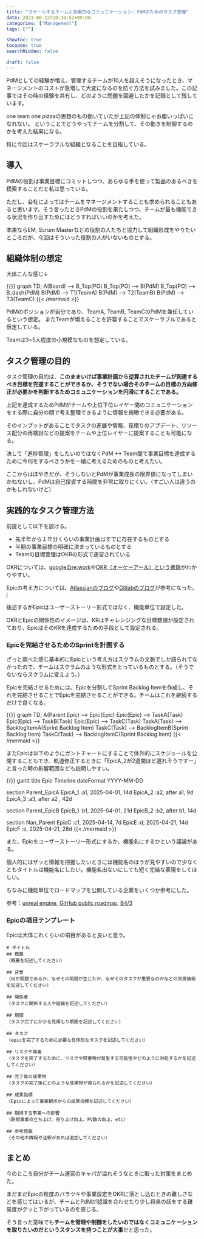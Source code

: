 ```yaml
---
title: "スケールするチームと効果的なコミュニケーション: PdMのためのタスク管理"
date: 2023-08-22T10:14:52+09:00
categories: ["Management"]
tags: [""]

showtoc: true
tocopen: true
searchHidden: false

draft: false
---
```


PdMとしての経験が増え、管理するチームが10人を超えそうになったとき、マネージメントのコストが急増して大変になるのを防ぐ方法を試みました。この記事ではその時の経験を共有し、どのように問題を回避したかを記録として残しています。

one team one pizzaの思想のもの動いていたが上記の体制じゃお腹いっぱいになれない。
ということでどうやってチームを分割して、その動きを制御するのかを考えた結果になる。

特に今回はスケーラブルな組織となることを目指している。

## 導入

PdMの役割は事業目標にコミットしつつ、あらゆる手を使って製品のあるべきを模索することだと私は思っている。

ただし、会社によってはチームをマネージメントすることも求められることもあると思います。そう言ったときPdMの役割を果たしつつ、チームが最も機能できる状況を作り出すためにはどうすればいいのかを考えた。

本来ならEM, Scrum Masterなどの役割の人たちと協力して組織形成をやりたいところだが、今回はそういった役割の人がいないものとする。

## 組織体制の想定

大体こんな感じ↓

{{<mermaid align="left">}}
graph TD;
 A(Board) --> B_Top(PO)
 B_Top(PO) --> B(PdM)
 B_Top(PO) --> B_dash(PdM)
 B(PdM) --> T1(TeamA)
 B(PdM) --> T2(TeamB)
 B(PdM) --> T3(TeamC)
{{< /mermaid >}}

PdMのポジションが自分であり、TeamA, TeamB, TeamCのPdMを兼任しているという想定。
またTeamが増えることを許容することでスケーラブルであると仮定している。

Teamは3~5人程度の小規模なものを想定している。

## タスク管理の目的

タスク管理の目的は、**このままいけば事業計画から逆算されたチームが到達するべき目標を完遂することができるか、そうでない場合そのチームの目標の方向修正が必要かを判断するためコミュニケーションを円滑にすることである。**

上記を達成するためPdMがチームや上位下位レイヤー間のコミュニケーションをする際に自分の頭で考え整理できるように情報を俯瞰できる必要がある。

そのインプットがあることでタスクの進展や情報、見積りのアプデート、リソース配分の再検討などの提案をチームや上位レイヤーに提案することも可能になる。

決して「進捗管理」をしたいのではなくPdM <-> Team間で事業目標を達成するために今何をするべきうかを一緒に考えるためのものと考えたい。

ここからはぼやきだが、そうしないとPdMが事業成長の限界値になってしまいかねないし、PdMは自己投資する時間を非常に取りにくい。（すごい人は違うのかもしれないけど）

## 実践的なタスク管理方法

前提として以下を設ける。

- 先半年から１年分くらいの事業計画はすでに存在するものとする
- 半期の事業目標の明確に決まっているものとする
- Teamの目標管理はOKRの形式で運営されている

OKRについては、[googleのre:work](https://rework.withgoogle.com/jp/guides/set-goals-with-okrs/steps/introduction/)や[OKR（オーケーアール）という書籍](https://www.amazon.co.jp/dp/B07B2R1ZDL)がわかりやすい。

Epicの考え方については、[Atlassianのブログ](https://www.atlassian.com/ja/agile/project-management/epics-stories-themes)や[Gitlabのブログ](https://docs.gitlab.com/ee/user/group/epics/)が参考になった。j

後述するがEpicはユーザーストーリー形式ではなく、機能単位で設定した。

OKRとEpicの関係性のイメージは、KRはチャレンジングな目標数値が設定されており、EpicはそのKRを達成するための手段として設定される。

### Epicを完結させるためのSprintを計画する

ざっと調べた感じ基本的にEpicという考え方はスクラムの文脈でしか語られてなかったので、チームはスクラムのような形式をとっているものとする。（そうでないならスクラムに変えよう。）

Epicを完結させるためには、Epicを分割してSprint Backlog Itemを作成し、それを完結させることでEpicを完結させることができる。チームはこれを継続するだけで良くなる。

{{<mermaid align="left">}}
graph TD;
 A(Parent Epic) --> Epic(Epic)
 Epic(Epic) --> TaskA(Task)
 Epic(Epic) --> TaskB(Task)
 Epic(Epic) --> TaskC(Task)
 TaskA(Task) --> BacklogItemA(Sprint Backlog Item)
 TaskC(Task) --> BacklogItemB(Sprint Backlog Item)
 TaskC(Task) --> BacklogItemC(Sprint Backlog Item)
{{< /mermaid >}}

またEpicは以下のようにガントチャートにすることで体外的にスケジュールを公開することもでき、軌道修正するときに「EpicA_2が2週間ほど遅れそうですー」と言った時の影響範囲なども説明しやすい。

{{<mermaid align="left">}}
gantt
 title Epic Timeline
 dateFormat YYYY-MM-DD

 section Parent_EpicA
  EpicA_1 :a1, 2025-04-01, 14d
  EpicA_2 :a2, after a1, 9d
  EpicA_3 :a3, after a2 , 42d

 section Parent_EpicB
  EpicB_1 :b1, 2025-04-01, 21d
  EpicB_2 :b2, after b1, 14d

 section Nan_Parent
  EpicC :c1, 2025-04-14, 7d
  EpicE :d, 2025-04-21, 14d
  EpicF :e, 2025-04-21, 28d
{{< /mermaid >}}

また、Epicをユーザーストーリー形式にするか、機能名にするかという議論がある。

個人的にはザッと情報を把握したいときには機能名のほうが見やすいので少なくともタイトルは機能名にしたい。機能名出ないにしても短く完結な表現をしてほしい。

ちなみに機能単位でロードマップを公開している企業をいくつか参考にした。

参考：[unreal engine](https://portal.productboard.com/epicgames/1-unreal-engine-public-roadmap/tabs/88-unreal-engine-5-3-in-progress), [GitHub public roadmap](https://github.com/orgs/github/projects/4247), [B4/3](https://smartbank.co.jp/roadmap)

### Epicの項目テンプレート

Epicは大体これくらいの項目があると良いと思う。

```plaintext
# タイトル
## 概要
（概要を記述してください）

## 背景
（何が問題であるか、なぜその問題が生じたか、なぜそのタスクが重要なのかなどの背景情報を記述してください）

## 関係者
（タスクに関係する人や組織を記述してください）

## 期間
（タスク完了にかかる見積もり期間を記述してください）

## タスク
（epicを完了するために必要な具体的なタスクを記述してください）

## リスクや障害
（タスクを完了するために、リスクや障害物が発生する可能性やどのように対処するかを記述してください）

## 完了後の成果物
（タスクの完了後にどのような成果物が得られるかを記述してください）

## 成果指標
（Epicによって事業観点からの成果指標を記述してください）

## 期待する事業への影響
（新規事業の立ち上げ、売り上げ向上、PV数の向上、etc）

## 参考情報
（その他の情報や注釈があれば追加してください）
```

## まとめ

今のところ自分がチーム運営のキャパが溢れそうなときに取った対策をまとめた。

まだまだEpicの粒度のバラツキや事業設定をOKRに落とし込むときの難しさなどを感じてはいるが、チームとPdMが認識を合わせたり少し将来の話をする難易度がグッと下がっているのを感じる。

そう言った意味でも**チームを管理や制御をしたいのではなくコミュニケーションを取りたいのだというスタンスを持つことが大事**だと思った。
